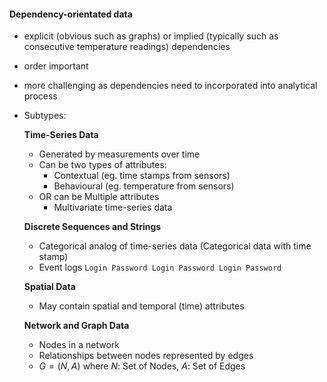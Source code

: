 #### Dependency-orientated data

- explicit (obvious such as graphs) or implied (typically such as consecutive temperature readings) dependencies
- order important
- more challenging as dependencies need to incorporated into analytical process
- Subtypes: 

	**Time-Series Data**
	- Generated by measurements over time
	- Can be two types of attributes:
		- Contextual (eg. time stamps from sensors)
		- Behavioural (eg. temperature from sensors)
	- OR can be Multiple attributes
		- Multivariate time-series data

	**Discrete Sequences and Strings**
	- Categorical analog of time-series data (Categorical data with time stamp)
	- Event logs `Login Password Login Password Login Password`

	**Spatial Data**
	- May contain spatial and temporal (time) attributes 

	**Network and Graph Data**
	- Nodes in a network
	- Relationships between nodes represented by edges
	- $G = (N, A)$ where $N$: Set of Nodes, $A$: Set of Edges